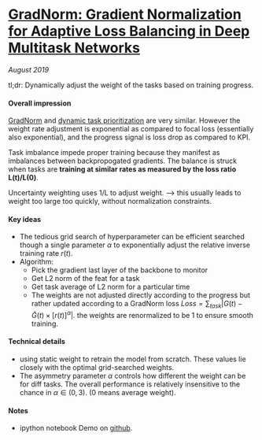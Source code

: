 # [GradNorm: Gradient Normalization for Adaptive Loss Balancing in Deep Multitask Networks](https://arxiv.org/abs/1711.02257)

_August 2019_

tl;dr: Dynamically adjust the weight of the tasks based on training progress.

#### Overall impression
[GradNorm](gradnorm.md) and [dynamic task prioritization](dtp.md) are very similar. However the weight rate adjustment is exponential as compared to focal loss (essentially also exponential), and the progress signal is loss drop as compared to KPI.

Task imbalance impede proper training because they manifest as imbalances between backpropogated gradients. The balance is struck when tasks are **training at similar rates as measured by the loss ratio L(t)/L(0)**.

Uncertainty weighting uses 1/L to adjust weight. --> this usually leads to weight too large too quickly, without normalization constraints. 

#### Key ideas
- The tedious grid search of hyperparameter can be efficient searched though a single parameter $\alpha$ to exponentially adjust the relative inverse training rate $r(t)$.
- Algorithm:
	- Pick the gradient last layer of the backbone to monitor
	- Get L2 norm of the feat for a task
	- Get task average of L2 norm for a particular time
	- The weights are not adjusted directly according to the progress but rather updated according to a GradNorm loss $Loss = \sum_{task}|G(t) - \bar{G}(t) \times [r(t)]^\alpha|$. the weights are renormalized to be 1 to ensure smooth training. 

#### Technical details
- using static weight to retrain the model from scratch. These values lie closely with the optimal grid-searched weights.
- The asymmetry parameter $\alpha$ controls how different the weight can be for diff tasks. The overall performance is relatively insensitive to the chance in $\alpha \in (0, 3)$. (0 means average weight).

#### Notes
- ipython notebook Demo on [github](https://github.com/hosseinshn/GradNorm/blob/master/GradNormv8.ipynb).

